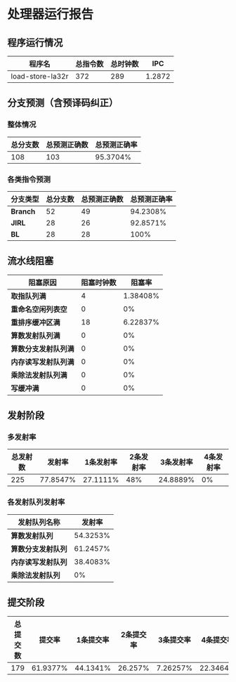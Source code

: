 # 处理器运行报告
## 程序运行情况
|程序名|总指令数|总时钟数|IPC|
|---|---|---|---|
|load-store-la32r|372|289|1.2872|

## 分支预测（含预译码纠正）
### 整体情况
|总分支数|总预测正确数|总预测正确率|
|---|---|---|
|108|103|95.3704%|

### 各类指令预测
|分支类型|总分支数|总预测正确数|总预测正确率|
|---|---|---|---|
|**Branch**| 52 | 49 | 94.2308%|
|**JIRL**| 28 | 26 | 92.8571%|
|**BL**| 28 | 28 | 100%|

## 流水线阻塞
|阻塞原因|阻塞时钟数|阻塞率|
|---|---|---|
|**取指队列满**| 4 | 1.38408%|
|**重命名空闲列表空**|0 | 0%|
|**重排序缓冲区满**|18 | 6.22837%|
|**算数发射队列满**|0 | 0%|
|**算数分支发射队列满**|0 | 0%|
|**内存读写发射队列满**|0 | 0%|
|**乘除法发射队列满**|0 | 0%|
|**写缓冲满**|0 | 0%|

## 发射阶段
### 多发射率
|总发射数|发射率|1条发射率|2条发射率|3条发射率|4条发射率|
|---|---|---|---|---|---|
|225|77.8547%|27.1111%|48%|24.8889%|0%|

### 各发射队列发射率
|发射队列名称|发射率|
|---|---|
|**算数发射队列**|54.3253%|
|**算数分支发射队列**|61.2457%|
|**内存读写发射队列**|38.4083%|
|**乘除法发射队列**|0%|

## 提交阶段
|总提交数|提交率|1条提交率|2条提交率|3条提交率|4条提交率|
|---|---|---|---|---|---|
|179|61.9377%|44.1341%|26.257%|7.26257%|22.3464%|
